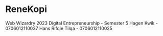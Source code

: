 # ReneKopi
Web Wizardry 2023
Digital Entrepreneurship - Semester 5
Hagen Kwik - 0706012110037
Hans
Rifqie Tilqa - 0706012110025
